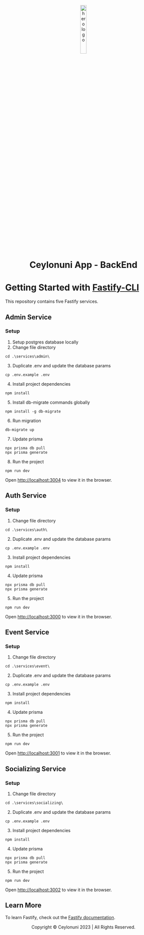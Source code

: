 <div align="center">

<img alt='hero logo' src="https://avatars.githubusercontent.com/u/102425191?s=200&v=4" width="20%" height="20%" />

</div>

<h1 align="center">Ceylonuni App - BackEnd</h1>


# Getting Started with [Fastify-CLI](https://www.npmjs.com/package/fastify-cli)
This repository contains five Fastify services.

## Admin Service

### Setup
1. Setup postgres database locally
2. Change file directory
```
cd .\services\admin\
```
3. Duplicate .env and update the database params
```
cp .env.example .env
```
4. Install project dependencies
```
npm install
```
5. Install db-migrate commands globally
```
npm install -g db-migrate
```
6. Run migration
```
db-migrate up
```
7. Update prisma
```
npx prisma db pull
npx prisma generate
```
8. Run the project
```
npm run dev
```
Open [http://localhost:3004](http://localhost:3004) to view it in the browser.

## Auth Service

### Setup
1. Change file directory
```
cd .\services\auth\
```
2. Duplicate .env and update the database params
```
cp .env.example .env
```
3. Install project dependencies
```
npm install
```
4. Update prisma
```
npx prisma db pull
npx prisma generate
```

5. Run the project
```
npm run dev
```
Open [http://localhost:3000](http://localhost:3000) to view it in the browser.

## Event Service

### Setup
1. Change file directory
```
cd .\services\event\
```
2. Duplicate .env and update the database params
```
cp .env.example .env
```
3. Install project dependencies
```
npm install
```
4. Update prisma
```
npx prisma db pull
npx prisma generate
```

5. Run the project
```
npm run dev
```
Open [http://localhost:3001](http://localhost:3001) to view it in the browser.

## Socializing Service

### Setup
1. Change file directory
```
cd .\services\socializing\
```
2. Duplicate .env and update the database params
```
cp .env.example .env
```
3. Install project dependencies
```
npm install
```
4. Update prisma
```
npx prisma db pull
npx prisma generate
```

5. Run the project
```
npm run dev
```
Open [http://localhost:3002](http://localhost:3002) to view it in the browser.


## Learn More

To learn Fastify, check out the [Fastify documentation](https://www.fastify.io/docs/latest/).


<div align="center">

Copyright © Ceylonuni 2023 | All Rights Reserved.

</div>
